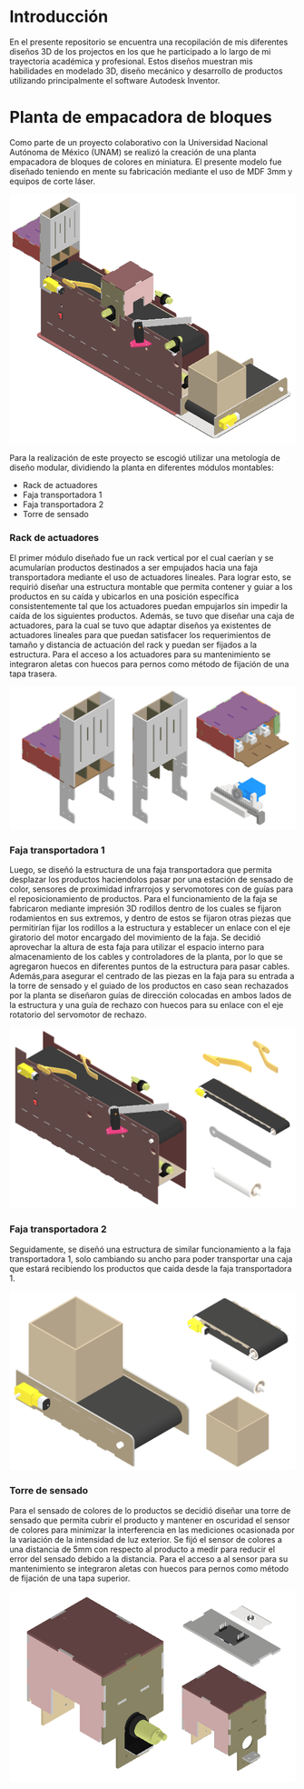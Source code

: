 # Introducción
En el presente repositorio se encuentra una recopilación de mis diferentes diseños 3D de los projectos en los que he participado a lo largo de mi trayectoria académica y profesional. Estos diseños muestran mis habilidades en modelado 3D, diseño mecánico y desarrollo de productos utilizando principalmente el software Autodesk Inventor.

# Planta de empacadora de bloques
Como parte de un proyecto colaborativo con la Universidad Nacional Autónoma de México (UNAM) se realizó la creación de una planta empacadora de bloques de colores en miniatura. El presente modelo fue diseñado teniendo en mente su fabricación mediante el uso de MDF 3mm y equipos de corte láser.

![Ensamblaje total de la empacadora](Empacadora/Empacadora.png)

Para la realización de este proyecto se escogió utilizar una metología de diseño modular, dividiendo la planta en diferentes módulos montables: 
- Rack de actuadores
- Faja transportadora 1
- Faja transportadora 2
- Torre de sensado

### Rack de actuadores
El primer módulo diseñado fue un rack vertical por el cual caerían y se acumularían productos destinados a ser empujados hacia una faja transportadora mediante el uso de actuadores lineales. Para lograr esto, se requirió diseñar una estructura montable que permita contener y guiar a los productos en su caída y ubicarlos en una posición específica consistentemente tal que los actuadores puedan empujarlos sin impedir la caída de los siguientes productos. Además, se tuvo que diseñar una caja de actuadores, para la cual se tuvo que adaptar diseños ya existentes de actuadores lineales para que puedan satisfacer los requerimientos de tamaño y distancia de actuación del rack y puedan ser fijados a la estructura. Para el acceso a los actuadores para su mantenimiento se integraron aletas con huecos para pernos como método de fijación de una tapa trasera.

![Ensamblaje total del rack de actuadores](Empacadora/Rack_de_actuadores/Rack_de_actuadores.png)

### Faja transportadora 1
Luego, se diseñó la estructura de una faja transportadora que permita desplazar los productos haciendolos pasar por una estación de sensado de color, sensores de proximidad infrarrojos y servomotores con de guías para el reposicionamiento de productos. Para el funcionamiento de la faja se fabricaron mediante impresión 3D rodillos dentro de los cuales se fijaron rodamientos en sus extremos, y dentro de estos se fijaron otras piezas que permitirían fijar los rodillos a la estructura y establecer un enlace con el eje giratorio del motor encargado del movimiento de la faja. Se decidió aprovechar la altura de esta faja para utilizar el espacio interno para almacenamiento de los cables y controladores de la planta, por lo que se agregaron huecos en diferentes puntos de la estructura para pasar cables. Además,para asegurar el centrado de las piezas en la faja para su entrada a la torre de sensado y el guiado de los productos en caso sean rechazados por la planta se diseñaron guías de dirección colocadas en ambos lados de la estructura y una guía de rechazo con huecos para su enlace con el eje rotatorio del servomotor de rechazo.

![Ensamblaje total del rack de actuadores](Empacadora/Faja_transportadora_1/Faja_transportadora_1.png)


### Faja transportadora 2
Seguidamente, se diseñó una estructura de similar funcionamiento a la faja transportadora 1, solo cambiando su ancho para poder transportar una caja que estará recibiendo los productos que caida desde la faja transportadora 1.

![Ensamblaje total del rack de actuadores](Empacadora/Faja_transportadora_2/Faja_transportadora_2.png)

### Torre de sensado
Para el sensado de colores de lo productos se decidió diseñar una torre de sensado que permita cubrir el producto y mantener en oscuridad el sensor de colores para minimizar la interferencia en las mediciones ocasionada por la variación de la intensidad de luz exterior. Se fijó el sensor de colores a una distancia de 5mm con respecto al producto a medir para reducir el error del sensado debido a la distancia. Para el acceso a al sensor para su mantenimiento se integraron aletas con huecos para pernos como método de fijación de una tapa superior.

![Ensamblaje total del rack de actuadores](Empacadora/Torre_de_sensado/Torre_de_sensado.png)
